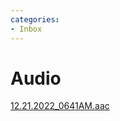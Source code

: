 ```yaml
---
categories:
- Inbox
---
```

# Audio

  

[12.21.2022\_0641AM.aac](../files/1d14b7af-6bf5-458d-b651-f953715015be.aac)